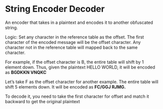 # String Encoder Decoder

An encoder that takes in a plaintext and encodes it to another obfuscated string.


Logic:
Set any character in the reference table as the offset. The first character of the encoded message will be the offset character. 
Any character not in the reference table will mapped back to the same character.


For example, if the offset character is B, the entire table will shift by 1 element down. 
Thus, given the plaintext HELLO WORLD, it will be encoded as **BGDKKN VNQKC**


Let’s take F as the offset character for another example. 
The entire table will shift 5 elements down. It will be encoded as **FC/GGJ RJMG.**

To decode it, you need to take the first character for 
offset and match it backward to get the original 
plaintext
